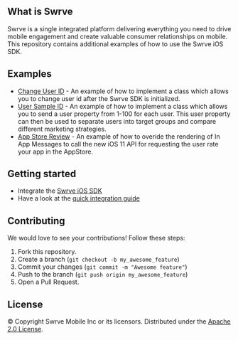 What is Swrve
-------------
Swrve is a single integrated platform delivering everything you need to drive mobile engagement and create valuable consumer relationships on mobile.
This repository contains additional examples of how to use the Swrve iOS SDK.

Examples
--------
* [Change User ID](/Objective-C/ChangeUserID/) - An example of how to implement a class which allows you to change user id after the Swrve SDK is initialized.
* [User Sample ID](/Objective-C/UserSampleId/) - An example of how to implement a class which allows you to send a user property from 1-100 for each user. This user property can then be used to separate users into target groups and compare different marketing strategies.
* [App Store Review](/Objective-C/AppStoreReview/) - An example of how to overide the rendering of In App Messages to call the new iOS 11 API for requesting the user rate your app in the AppStore.

Getting started
---------------
* Integrate the [Swrve iOS SDK](https://github.com/Swrve/swrve-ios-sdk)
* Have a look at the [quick integration guide](http://docs.swrve.com/developer-documentation/integration/ios/)

Contributing
------------
We would love to see your contributions! Follow these steps:

1. Fork this repository.
2. Create a branch (`git checkout -b my_awesome_feature`)
3. Commit your changes (`git commit -m "Awesome feature"`)
4. Push to the branch (`git push origin my_awesome_feature`)
5. Open a Pull Request.

License
-------
© Copyright Swrve Mobile Inc or its licensors. Distributed under the [Apache 2.0 License](LICENSE).
